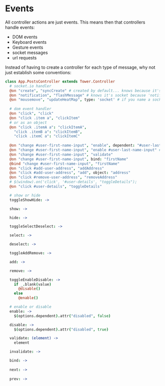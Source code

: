 # Events

All controller actions are just events.  This means then that controllers handle events:

- DOM events
- Keyboard events
- Gesture events
- socket messages
- url requests

Instead of having to create a controller for each type of message, why not just establish some conventions:

``` coffeescript
class App.PostsController extends Tower.Controller
  # socket.io handler
  @on "create", "syncCreate" # created by default... knows because it's named after an action
  @on "notification", "flashMessage" # knows it's socket because 'notification' isn't an action or dom event keyword
  @on "mousemove", "updateHeatMap", type: 'socket' # if you name a socket event after a keyword then pass the `type: 'socket'` option.
  
  # dom event handler
  @on "click", "click"
  @on "click .item a", "clickItem"
  # or as an object
  @on "click .itemA a": "clickItemA",
    "click .itemB a": "clickItemB",
    "click .itemC a": "clickItemC"
  
  @on "change #user-first-name-input", "enable", dependent: "#user-last-name-input"
  @on "change #user-first-name-input", "enable #user-last-name-input" # enable: (selector)
  @on "change #user-first-name-input", "validate"
  @on "change #user-first-name-input", bind: "firstName"
  @bind "change #user-first-name-input", "firstName"
  @on "click #add-user-address", "addAddress"
  @on "click #add-user-address", "add", object: "address"
  @on "click #remove-user-address", "removeAddress"
  # $(window).on('click', '#user-details', "toggleDetails");
  @on "click #user-details", "toggleDetails"

  # show or hide
  toggleShowHide: ->

  show: ->

  hide: ->

  toggleSelectDeselect: ->

  select: ->

  deselect: ->

  toggleAddRemove: ->

  add: ->

  remove: ->

  toggleEnableDisable: ->  
    if _.blank(value)
      @disable()
    else
      @enable()

  # enable or disable
  enable: ->
    $(options.dependent).attr("disabled", false)

  disable: ->
    $(options.dependent).attr("disabled", true)

  validate: (element) ->
    element

  invalidate: ->

  bind: ->
  
  next: ->
    
  prev: ->
```